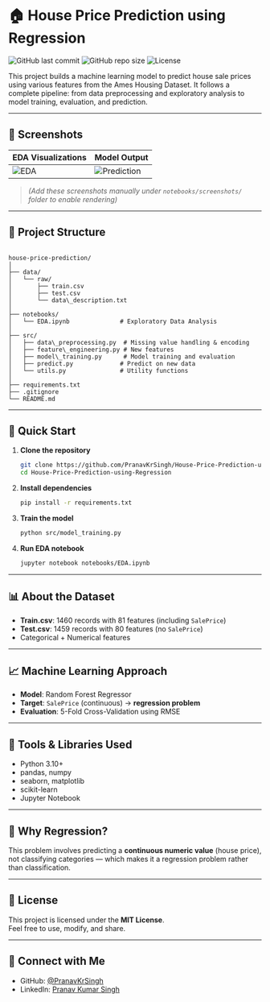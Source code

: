 
# 🏠 House Price Prediction using Regression

![GitHub last commit](https://img.shields.io/github/last-commit/PranavKrSingh/House-Price-Prediction-using-Regression)
![GitHub repo size](https://img.shields.io/github/repo-size/PranavKrSingh/House-Price-Prediction-using-Regression)
![License](https://img.shields.io/badge/license-MIT-blue.svg)

This project builds a machine learning model to predict house sale prices using various features from the Ames Housing Dataset. It follows a complete pipeline: from data preprocessing and exploratory analysis to model training, evaluation, and prediction.

---

## 📸 Screenshots

| EDA Visualizations | Model Output |
|--------------------|--------------|
| ![EDA](notebooks/screenshots/eda_heatmap.png) | ![Prediction](notebooks/screenshots/prediction_sample.png) |

> *(Add these screenshots manually under `notebooks/screenshots/` folder to enable rendering)*

---

## 📂 Project Structure

```

house-price-prediction/
│
├── data/
│   └── raw/
│       ├── train.csv
│       ├── test.csv
│       └── data\_description.txt
│
├── notebooks/
│   └── EDA.ipynb              # Exploratory Data Analysis
│
├── src/
│   ├── data\_preprocessing.py  # Missing value handling & encoding
│   ├── feature\_engineering.py # New features
│   ├── model\_training.py      # Model training and evaluation
│   ├── predict.py             # Predict on new data
│   └── utils.py               # Utility functions
│
├── requirements.txt
├── .gitignore
└── README.md

````

---

## 🚀 Quick Start

1. **Clone the repository**
    ```bash
    git clone https://github.com/PranavKrSingh/House-Price-Prediction-using-Regression.git
    cd House-Price-Prediction-using-Regression
    ```

2. **Install dependencies**
    ```bash
    pip install -r requirements.txt
    ```

3. **Train the model**
    ```bash
    python src/model_training.py
    ```

4. **Run EDA notebook**
    ```bash
    jupyter notebook notebooks/EDA.ipynb
    ```

---

## 📊 About the Dataset

- **Train.csv**: 1460 records with 81 features (including `SalePrice`)
- **Test.csv**: 1459 records with 80 features (no `SalePrice`)
- Categorical + Numerical features

---

## 📈 Machine Learning Approach

- **Model**: Random Forest Regressor
- **Target**: `SalePrice` (continuous) → **regression problem**
- **Evaluation**: 5-Fold Cross-Validation using RMSE

---

## 🔧 Tools & Libraries Used

- Python 3.10+
- pandas, numpy
- seaborn, matplotlib
- scikit-learn
- Jupyter Notebook

---

## 🧠 Why Regression?

This problem involves predicting a **continuous numeric value** (house price), not classifying categories — which makes it a regression problem rather than classification.

---

## 📝 License

This project is licensed under the **MIT License**.  
Feel free to use, modify, and share.

---

## 🔗 Connect with Me

- GitHub: [@PranavKrSingh](https://github.com/PranavKrSingh)
- LinkedIn: [Pranav Kumar Singh](https://linkedin.com/in/pranavkumarsingh32)

